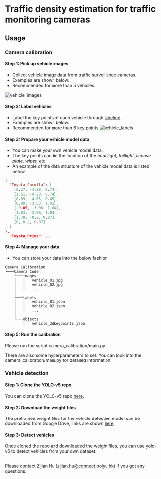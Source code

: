 # Traffic density estimation for traffic monitoring cameras
## Usage
### Camera calibration

#### Step 1: Pick up vehicle images
+ Collect vehicle image data from traffic surveillance cameras.
+ Examples are shown below.
+ Recommended for more than 5 vehicles.

![vehicle_images](assets/vehicle_images.png)

#### Step 2: Label vehicles
+ Label the key points of each vehicle through [labelme](https://github.com/wkentaro/labelme).
+ Examples are shown below.
+ Recommended for more than 6 key points
![vehicle_labels](assets/vehicle_label.png)

#### Step 3: Prepare your vehicle model data
+ You can make your own vehicle model data.
+ The key points can be the location of the *headlight, taillight, license plate, wiper, etc*.
+ An example of the data structure of the vehicle model data is listed below

```json
{
  "Toyota_Corolla": [
    [0.27, -4.28, 0.74],
    [1.51, -4.28, 0.74],
    [0.89, -4.65, 0.45],
    [0.89, -3.53, 1.02],
    [-0.05, -3.06, 1.04],
    [1.83, -3.06, 1.04],
    [1.78, -0.2, 0.87],
    [0, 0.2, 0.87]
  ]
}, 
  "Toyota_Prius": ...
```

#### Step 4: Manage your data
+ You can store your data into the below fashion

```
Camera Calibration  
└───Camera Code
    └───images
    │   │   vehicle_01.jpg
    │   │   vehicle_02.jpg
    │   │   ...
    │ 
    └───labels
    │   │   vehicle_01.json
    │   │   vehicle_02.json
    │   │   ...
    │ 
    └───objects
        │   vehicle_3dkeypoints.json
```

#### Step 5: Run the calibration
Please run the script camera_calibration/main.py. 

There are also some hyperparameters to set. You can look into the camera_calibration/main.py for detailed information.


### Vehicle detection
#### Step 1: Clone the YOLO-v5 repo
You can clone the YOLO-v5 repo [here](https://github.com/ultralytics/yolov5.git).

#### Step 2: Download the weight files
The pretrained weight files for the vehicle detection model can be downloaded from Google Drive, links are shown [here](vehicle_detection/download_weights.txt).

#### Step 3: Detect vehicles
Once cloned the repo and downloaded the weight files, you can use yolo-v5 to detect vehicles from your own dataset.

##
Please contact Zijian Hu (zijian.hu@connect.polyu.hk) if you got any questions.
